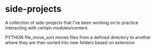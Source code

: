 # side-projects
A collection of side-projects that I've been working on to practice interacting with certain modules/content.

PYTHON
file_move_sort
moves files from a defined directory to another where they are then sorted into new folders based on extension

